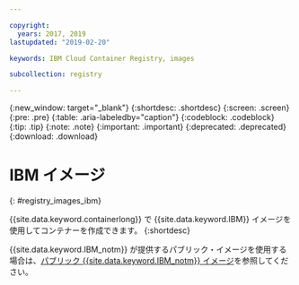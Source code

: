 ```yaml
---

copyright:
  years: 2017, 2019
lastupdated: "2019-02-20"

keywords: IBM Cloud Container Registry, images

subcollection: registry

---
```


{:new_window: target="_blank"}
{:shortdesc: .shortdesc}
{:screen: .screen}
{:pre: .pre}
{:table: .aria-labeledby="caption"}
{:codeblock: .codeblock}
{:tip: .tip}
{:note: .note}
{:important: .important}
{:deprecated: .deprecated}
{:download: .download}

# IBM イメージ
{: #registry_images_ibm}

{{site.data.keyword.containerlong}} で {{site.data.keyword.IBM}} イメージを使用してコンテナーを作成できます。
{:shortdesc}

{{site.data.keyword.IBM_notm}} が提供するパブリック・イメージを使用する場合は、[パブリック {{site.data.keyword.IBM_notm}} イメージ](/docs/services/Registry/registry_public_images.html#public_images)を参照してください。

